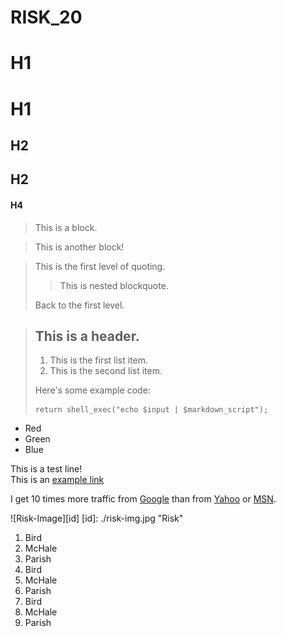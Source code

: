 RISK_20
=======

H1
====
# H1

H2
---
## H2
#### H4

> This is 
a block.


> This is another 
block!

> This is the first level of quoting.
>
> > This is nested blockquote.
>
> Back to the first level.

> ## This is a header.
> 
> 1.   This is the first list item.
> 2.   This is the second list item.
> 
> Here's some example code:
> 
>     return shell_exec("echo $input | $markdown_script");

*   Red
*   Green
*   Blue

This is a test line!  
This is an [example link](http://example.com/)  

I get 10 times more traffic from [Google][1] than from
[Yahoo][2] or [MSN][3].

[1]: http://google.com/        "Google"
[2]: http://search.yahoo.com/  "Yahoo Search"
[3]: http://search.msn.com/    "MSN Search"

![Risk-Image][id]
[id]: ./risk-img.jpg "Risk"
 
1.  Bird
2.  McHale
3.  Parish
1.  Bird
1.  McHale
1.  Parish
3.  Bird
1.  McHale
8.  Parish
